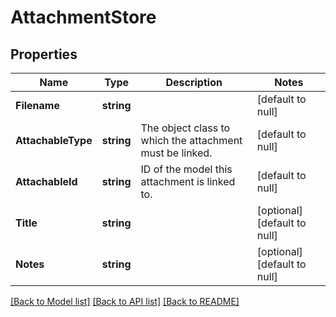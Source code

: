 # AttachmentStore

## Properties
Name | Type | Description | Notes
------------ | ------------- | ------------- | -------------
**Filename** | **string** |  | [default to null]
**AttachableType** | **string** | The object class to which the attachment must be linked. | [default to null]
**AttachableId** | **string** | ID of the model this attachment is linked to. | [default to null]
**Title** | **string** |  | [optional] [default to null]
**Notes** | **string** |  | [optional] [default to null]

[[Back to Model list]](../README.md#documentation-for-models) [[Back to API list]](../README.md#documentation-for-api-endpoints) [[Back to README]](../README.md)

